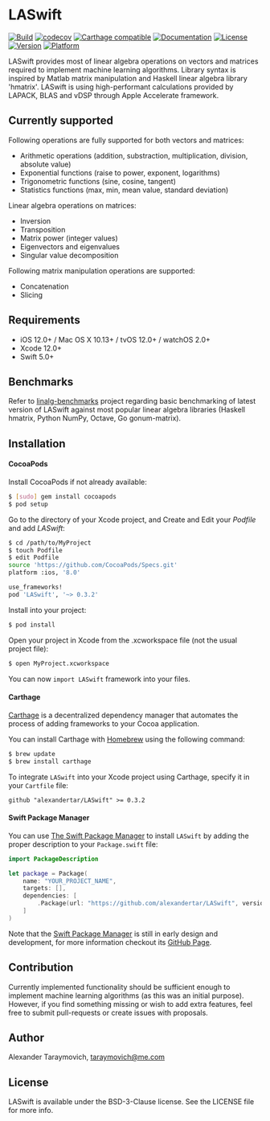 # LASwift

[![Build](https://github.com/AlexanderTar/LASwift/actions/workflows/build_test.yml/badge.svg?branch=master)](https://github.com/AlexanderTar/LASwift/actions/workflows/build_test.yml)
[![codecov](https://codecov.io/gh/AlexanderTar/LASwift/branch/master/graph/badge.svg)](https://codecov.io/gh/AlexanderTar/LASwift)
[![Carthage compatible](https://img.shields.io/badge/Carthage-compatible-4BC51D.svg?style=flat)](https://github.com/Carthage/Carthage)
[![Documentation](https://img.shields.io/badge/LASwift-documentation-blue.svg)](https://alexandertar.github.io/LASwift/index.html)
[![License](https://img.shields.io/cocoapods/l/LASwift.svg?style=flat)](https://raw.githubusercontent.com/AlexanderTar/LASwift/master/LICENSE)
[![Version](https://img.shields.io/cocoapods/v/LASwift.svg?style=flat)](http://cocoapods.org/pods/LASwift)
[![Platform](https://img.shields.io/cocoapods/p/LASwift.svg?style=flat)](http://cocoapods.org/pods/LASwift)

LASwift provides most of linear algebra operations on vectors and matrices
required to implement machine learning algorithms. Library syntax is inspired by
Matlab matrix manipulation and Haskell linear algebra library 'hmatrix'. LASwift is
using high-performant calculations provided by LAPACK, BLAS and vDSP through Apple
Accelerate framework.

## Currently supported

Following operations are fully supported for both vectors and matrices:

- Arithmetic operations (addition, substraction, multiplication, division, absolute value)
- Exponential functions (raise to power, exponent, logarithms)
- Trigonometric functions (sine, cosine, tangent)
- Statistics functions (max, min, mean value, standard deviation)

Linear algebra operations on matrices:

- Inversion
- Transposition
- Matrix power (integer values)
- Eigenvectors and eigenvalues
- Singular value decomposition

Following matrix manipulation operations are supported:

- Concatenation
- Slicing

## Requirements

- iOS 12.0+ / Mac OS X 10.13+ / tvOS 12.0+ / watchOS 2.0+
- Xcode 12.0+
- Swift 5.0+

## Benchmarks

Refer to [linalg-benchmarks](https://github.com/Alexander-Ignatyev/linalg-benchmarks) project
regarding basic benchmarking of latest version of LASwift against most popular linear
algebra libraries (Haskell hmatrix, Python NumPy, Octave, Go gonum-matrix).

## Installation

#### CocoaPods

Install CocoaPods if not already available:

``` bash
$ [sudo] gem install cocoapods
$ pod setup
```
Go to the directory of your Xcode project, and Create and Edit your *Podfile* and add _LASwift_:

``` bash
$ cd /path/to/MyProject
$ touch Podfile
$ edit Podfile
source 'https://github.com/CocoaPods/Specs.git'
platform :ios, '8.0'

use_frameworks!
pod 'LASwift', '~> 0.3.2'
```

Install into your project:

``` bash
$ pod install
```

Open your project in Xcode from the .xcworkspace file (not the usual project file):

``` bash
$ open MyProject.xcworkspace
```

You can now `import LASwift` framework into your files.

#### Carthage

[Carthage](https://github.com/Carthage/Carthage) is a decentralized dependency manager that automates the process of adding frameworks to your Cocoa application.

You can install Carthage with [Homebrew](http://brew.sh/) using the following command:

```bash
$ brew update
$ brew install carthage
```

To integrate `LASwift` into your Xcode project using Carthage, specify it in your `Cartfile` file:

```ogdl
github "alexandertar/LASwift" >= 0.3.2
```

#### Swift Package Manager
You can use [The Swift Package Manager](https://swift.org/package-manager) to install `LASwift` by adding the proper description to your `Package.swift` file:
```swift
import PackageDescription

let package = Package(
    name: "YOUR_PROJECT_NAME",
    targets: [],
    dependencies: [
        .Package(url: "https://github.com/alexandertar/LASwift", versions: "0.3.2" ..< Version.max)
    ]
)
```

Note that the [Swift Package Manager](https://swift.org/package-manager) is still in early design and development, for more information checkout its [GitHub Page](https://github.com/apple/swift-package-manager).

## Contribution

Currently implemented functionality should be sufficient enough to implement machine learning
algorithms (as this was an initial purpose). However, if you find something missing or wish to add
extra features, feel free to submit pull-requests or create issues with proposals.

## Author

Alexander Taraymovich, taraymovich@me.com

## License

LASwift is available under the BSD-3-Clause license. See the LICENSE file for more info.

